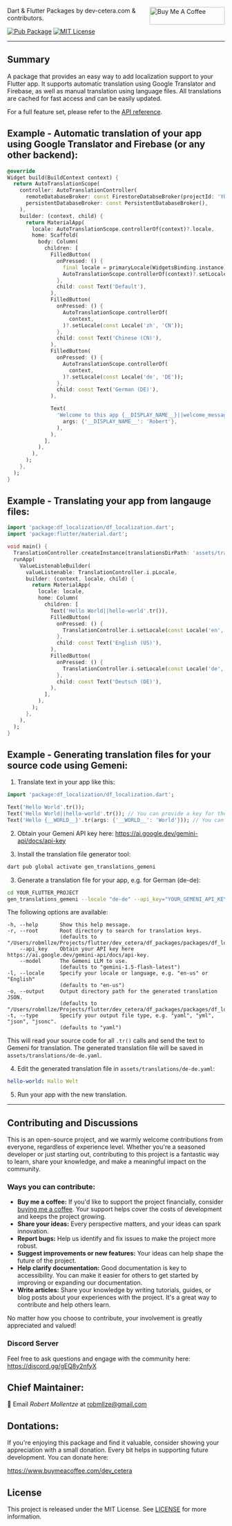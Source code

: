 <a href="https://www.buymeacoffee.com/dev_cetera" target="_blank"><img align="right" src="https://cdn.buymeacoffee.com/buttons/default-orange.png" alt="Buy Me A Coffee" height="41" width="174"></a>

Dart & Flutter Packages by dev-cetera.com & contributors.

[![Pub Package](https://img.shields.io/pub/v/df_localization.svg)](https://pub.dev/packages/df_localization)
[![MIT License](https://img.shields.io/badge/License-MIT-blue.svg)](https://raw.githubusercontent.com/dev-cetera/df_localization/main/LICENSE)

---

## Summary

A package that provides an easy way to add localization support to your Flutter app. It supports automatic translation using Google Translator and Firebase, as well as manual translation using language files. All translations are cached for fast access and can be easily updated.

For a full feature set, please refer to the [API reference](https://pub.dev/documentation/df_localization/).

## Example - Automatic translation of your app using Google Translator and Firebase (or any other backend):

```dart
@override
Widget build(BuildContext context) {
  return AutoTranslationScope(
    controller: AutoTranslationController(
      remoteDatabaseBroker: const FirestoreDatabseBroker(projectId: 'YOUR_FIREBASE_PROJECT_ID'),
      persistentDatabaseBroker: const PersistentDatabaseBroker(),
    ),
    builder: (context, child) {
      return MaterialApp(
        locale: AutoTranslationScope.controllerOf(context)?.locale,
        home: Scaffold(
          body: Column(
            children: [
              FilledButton(
                onPressed: () {
                  final locale = primaryLocale(WidgetsBinding.instance);
                  AutoTranslationScope.controllerOf(context)?.setLocale(locale);
                },
                child: const Text('Default'),
              ),
              FilledButton(
                onPressed: () {
                  AutoTranslationScope.controllerOf(
                    context,
                  )?.setLocale(const Locale('zh', 'CN'));
                },
                child: const Text('Chinese (CN)'),
              ),
              FilledButton(
                onPressed: () {
                  AutoTranslationScope.controllerOf(
                    context,
                  )?.setLocale(const Locale('de', 'DE'));
                },
                child: const Text('German (DE)'),
              ),

              Text(
                'Welcome to this app {__DISPLAY_NAME__}||welcome_message'.tr(
                  args: {'__DISPLAY_NAME__': 'Robert'},
                ),
              ),
            ],
          ),
        ),
      );
    },
  );
}
```

## Example - Translating your app from langauge files:

```dart
import 'package:df_localization/df_localization.dart';
import 'package:flutter/material.dart';

void main() {
  TranslationController.createInstance(translationsDirPath: 'assets/translations');
  runApp(
    ValueListenableBuilder(
      valueListenable: TranslationController.i.pLocale,
      builder: (context, locale, child) {
        return MaterialApp(
          locale: locale,
          home: Column(
            children: [
              Text('Hello World||hello-world'.tr()),
              FilledButton(
                onPressed: () {
                  TranslationController.i.setLocale(const Locale('en', 'us'));
                },
                child: const Text('English (US)'),
              ),
              FilledButton(
                onPressed: () {
                  TranslationController.i.setLocale(const Locale('de', 'de'));
                },
                child: const Text('Deutsch (DE)'),
              ),
            ],
          ),
        );
      },
    ),
  );
}
```

## Example - Generating translation files for your source code using Gemeni:

1. Translate text in your app like this:

```dart
import 'package:df_localization/df_localization.dart';

Text('Hello World'.tr());
Text('Hello World||hello-world'.tr()); // You can provide a key for the translation
Text('Hello {__WORLD__}'.tr(args: {'__WORLD__': 'World'})); // You can provide arguments for the translation
```

2. Obtain your Gemeni API key here: https://ai.google.dev/gemini-api/docs/api-key

3. Install the translation file generator tool:

```sh
dart pub global activate gen_translations_gemeni
```

3. Generate a translation file for your app, e.g. for German (de-de):

```sh
cd YOUR_FLUTTER_PROJECT
gen_translations_gemeni --locale "de-de" --api_key="YOUR_GEMENI_API_KEY" --output "assets/translations"
```

The following options are available:

```
-h, --help       Show this help message.
-r, --root       Root directory to search for translation keys.
                 (defaults to "/Users/robmllze/Projects/flutter/dev_cetera/df_packages/packages/df_localization/bin")
    --api_key    Obtain your API key here https://ai.google.dev/gemini-api/docs/api-key.
    --model      The Gemeni LLM to use.
                 (defaults to "gemini-1.5-flash-latest")
-l, --locale     Specify your locale or language, e.g. "en-us" or "English"
                 (defaults to "en-us")
-o, --output     Output directory path for the generated translation JSON.
                 (defaults to "/Users/robmllze/Projects/flutter/dev_cetera/df_packages/packages/df_localization/bin")
-t, --type       Specify your output file type, e.g. "yaml", "yml", "json", "jsonc".
                 (defaults to "yaml")
```

This will read your source code for all `.tr()` calls and send the text to Gemeni for translation. The generated translation file will be saved in `assets/translations/de-de.yaml`.

4. Edit the generated translation file in `assets/translations/de-de.yaml`:

```yaml
hello-world: Hallo Welt
```

5. Run your app with the new translation.

---

## Contributing and Discussions

This is an open-source project, and we warmly welcome contributions from everyone, regardless of experience level. Whether you're a seasoned developer or just starting out, contributing to this project is a fantastic way to learn, share your knowledge, and make a meaningful impact on the community.

### Ways you can contribute:

- **Buy me a coffee:** If you'd like to support the project financially, consider [buying me a coffee](https://www.buymeacoffee.com/dev_cetera). Your support helps cover the costs of development and keeps the project growing.
- **Share your ideas:** Every perspective matters, and your ideas can spark innovation.
- **Report bugs:** Help us identify and fix issues to make the project more robust.
- **Suggest improvements or new features:** Your ideas can help shape the future of the project.
- **Help clarify documentation:** Good documentation is key to accessibility. You can make it easier for others to get started by improving or expanding our documentation.
- **Write articles:** Share your knowledge by writing tutorials, guides, or blog posts about your experiences with the project. It's a great way to contribute and help others learn.

No matter how you choose to contribute, your involvement is greatly appreciated and valued!

### Discord Server

Feel free to ask questions and engage with the community here: https://discord.gg/gEQ8y2nfyX

## Chief Maintainer:

📧 Email _Robert Mollentze_ at robmllze@gmail.com

## Dontations:

If you're enjoying this package and find it valuable, consider showing your appreciation with a small donation. Every bit helps in supporting future development. You can donate here:

https://www.buymeacoffee.com/dev_cetera

## License

This project is released under the MIT License. See [LICENSE](https://raw.githubusercontent.com/dev-cetera/df_localization/main/LICENSE) for more information.

